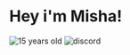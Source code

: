 # Hey i'm Misha!

![15 years old](https://img.shields.io/badge/-15%20years%20old-090909?style=for-the-badge&logo=) ![discord](https://img.shields.io/badge/-w1ndr%231337-7289DA?style=for-the-badge&logo=discord&logoColor=white?logoWidth=40)
